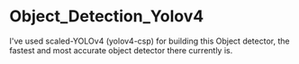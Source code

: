 # Object_Detection_Yolov4

 I've used scaled-YOLOv4 (yolov4-csp) for building this Object detector, the fastest and most accurate object detector there currently is.
 
 
